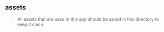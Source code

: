 ## assets

> All assets that are used in this app should be saved in this directory to keep it clean.
